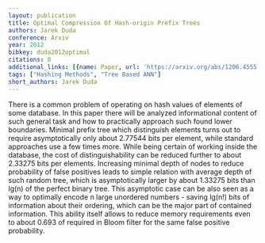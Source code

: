 ```yaml
---
layout: publication
title: Optimal Compression Of Hash-origin Prefix Trees
authors: Jarek Duda
conference: Arxiv
year: 2012
bibkey: duda2012optimal
citations: 0
additional_links: [{name: Paper, url: 'https://arxiv.org/abs/1206.4555'}]
tags: ["Hashing Methods", "Tree Based ANN"]
short_authors: Jarek Duda
---
```

There is a common problem of operating on hash values of elements of some
database. In this paper there will be analyzed informational content of such
general task and how to practically approach such found lower boundaries.
Minimal prefix tree which distinguish elements turns out to require
asymptotically only about 2.77544 bits per element, while standard approaches
use a few times more. While being certain of working inside the database, the
cost of distinguishability can be reduced further to about 2.33275 bits per
elements. Increasing minimal depth of nodes to reduce probability of false
positives leads to simple relation with average depth of such random tree,
which is asymptotically larger by about 1.33275 bits than lg(n) of the perfect
binary tree. This asymptotic case can be also seen as a way to optimally encode
n large unordered numbers - saving lg(n!) bits of information about their
ordering, which can be the major part of contained information. This ability
itself allows to reduce memory requirements even to about 0.693 of required in
Bloom filter for the same false positive probability.